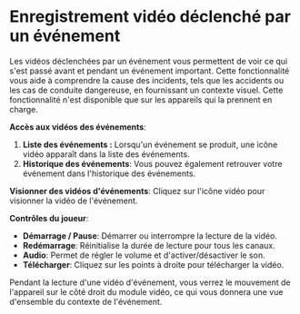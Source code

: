 # Enregistrement vidéo déclenché par un événement

Les vidéos déclenchées par un événement vous permettent de voir ce qui s'est passé avant et pendant un événement important. Cette fonctionnalité vous aide à comprendre la cause des incidents, tels que les accidents ou les cas de conduite dangereuse, en fournissant un contexte visuel. Cette fonctionnalité n'est disponible que sur les appareils qui la prennent en charge.

**Accès aux vidéos des événements**:

1. **Liste des événements :** Lorsqu'un événement se produit, une icône vidéo apparaît dans la liste des événements.
2. **Historique des événements**: Vous pouvez également retrouver votre événement dans l'historique des événements.

**Visionner des vidéos d'événements**: Cliquez sur l'icône vidéo pour visionner la vidéo de l'événement.

**Contrôles du joueur**:

- **Démarrage / Pause**: Démarrer ou interrompre la lecture de la vidéo.
- **Redémarrage**: Réinitialise la durée de lecture pour tous les canaux.
- **Audio**: Permet de régler le volume et d'activer/désactiver le son.
- **Télécharger**: Cliquez sur les points à droite pour télécharger la vidéo.

Pendant la lecture d'une vidéo d'événement, vous verrez le mouvement de l'appareil sur le côté droit du module vidéo, ce qui vous donnera une vue d'ensemble du contexte de l'événement.